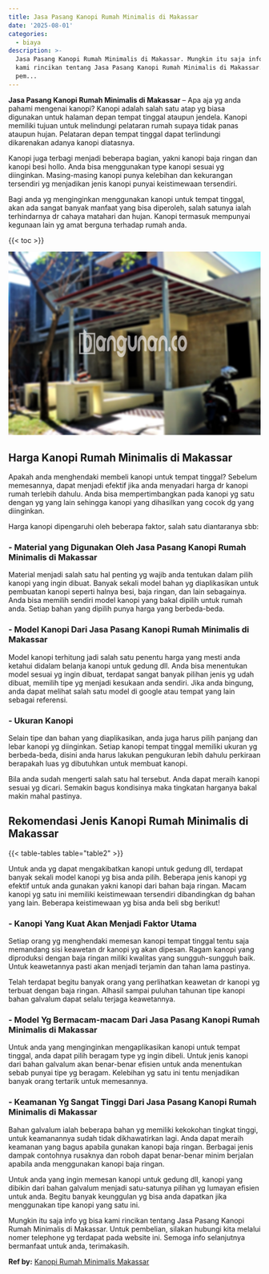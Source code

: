 ```yaml
---
title: Jasa Pasang Kanopi Rumah Minimalis di Makassar
date: '2025-08-01'
categories:
  - biaya
description: >-
  Jasa Pasang Kanopi Rumah Minimalis di Makassar. Mungkin itu saja info yg bisa
  kami rincikan tentang Jasa Pasang Kanopi Rumah Minimalis di Makassar. Untuk
  pem...
---
```


**Jasa Pasang Kanopi Rumah Minimalis di Makassar** – Apa aja yg anda pahami mengenai kanopi? Kanopi adalah salah satu atap yg biasa digunakan untuk halaman depan tempat tinggal ataupun jendela. Kanopi memiliki tujuan untuk melindungi pelataran rumah supaya tidak panas ataupun hujan. Pelataran depan tempat tinggal dapat terlindungi dikarenakan adanya kanopi diatasnya.

Kanopi juga terbagi menjadi beberapa bagian, yakni kanopi baja ringan dan kanopi besi hollo. Anda bisa menggunakan type kanopi sesuai yg diinginkan. Masing-masing kanopi punya kelebihan dan kekurangan tersendiri yg menjadikan jenis kanopi punyai keistimewaan tersendiri.

Bagi anda yg menginginkan menggunakan kanopi untuk tempat tinggal, akan ada sangat banyak manfaat yang bisa diperoleh, salah satunya ialah terhindarnya dr cahaya matahari dan hujan. Kanopi termasuk mempunyai kegunaan lain yg amat berguna terhadap rumah anda.

{{< toc >}}

![Jasa Pasang Kanopi Rumah Minimalis di Makassar](/images/harga-kanopi-minimalis-11.png)

## Harga Kanopi Rumah Minimalis di Makassar

Apakah anda menghendaki membeli kanopi untuk tempat tinggal? Sebelum memesannya, dapat menjadi efektif jika anda menyadari harga dr kanopi rumah terlebih dahulu. Anda bisa mempertimbangkan pada kanopi yg satu dengan yg yang lain sehingga kanopi yang dihasilkan yang cocok dg yang diinginkan.

Harga kanopi dipengaruhi oleh beberapa faktor, salah satu diantaranya sbb:

### \- Material yang Digunakan Oleh Jasa Pasang Kanopi Rumah Minimalis di Makassar

Material menjadi salah satu hal penting yg wajib anda tentukan dalam pilih kanopi yang ingin dibuat. Banyak sekali model bahan yg diaplikasikan untuk pembuatan kanopi seperti halnya besi, baja ringan, dan lain sebagainya. Anda bisa memilih sendiri model kanopi yang bakal dipilih untuk rumah anda. Setiap bahan yang dipilih punya harga yang berbeda-beda.

### \- Model Kanopi Dari Jasa Pasang Kanopi Rumah Minimalis di Makassar

Model kanopi terhitung jadi salah satu penentu harga yang mesti anda ketahui didalam belanja kanopi untuk gedung dll. Anda bisa menentukan model sesuai yg ingin dibuat, terdapat sangat banyak pilihan jenis yg udah dibuat, memilih tipe yg menjadi kesukaan anda sendiri. Jika anda bingung, anda dapat melihat salah satu model di google atau tempat yang lain sebagai referensi.

### \- Ukuran Kanopi

Selain tipe dan bahan yang diaplikasikan, anda juga harus pilih panjang dan lebar kanopi yg diinginkan. Setiap kanopi tempat tinggal memiliki ukuran yg berbeda-beda, disini anda harus lakukan pengukuran lebih dahulu perkiraan berapakah luas yg dibutuhkan untuk membuat kanopi.

Bila anda sudah mengerti salah satu hal tersebut. Anda dapat meraih kanopi sesuai yg dicari. Semakin bagus kondisinya maka tingkatan harganya bakal makin mahal pastinya.

## Rekomendasi Jenis Kanopi Rumah Minimalis di Makassar

{{< table-tables table="table2" >}}

Untuk anda yg dapat mengakibatkan kanopi untuk gedung dll, terdapat banyak sekali model kanopi yg bisa anda pilih. Beberapa jenis kanopi yg efektif untuk anda gunakan yakni kanopi dari bahan baja ringan. Macam kanopi yg satu ini memiliki keistimewaan tersendiri dibandingkan dg bahan yang lain. Beberapa keistimewaan yg bisa anda beli sbg berikut!

### \- Kanopi Yang Kuat Akan Menjadi Faktor Utama

Setiap orang yg menghendaki memesan kanopi tempat tinggal tentu saja memandang sisi keawetan dr kanopi yg akan dipesan. Ragam kanopi yang diproduksi dengan baja ringan miliki kwalitas yang sungguh-sungguh baik. Untuk keawetannya pasti akan menjadi terjamin dan tahan lama pastinya.

Telah terdapat begitu banyak orang yang perlihatkan keawetan dr kanopi yg terbuat dengan baja ringan. Alhasil sampai puluhan tahunan tipe kanopi bahan galvalum dapat selalu terjaga keawetannya.

### \- Model Yg Bermacam-macam Dari Jasa Pasang Kanopi Rumah Minimalis di Makassar

Untuk anda yang menginginkan mengaplikasikan kanopi untuk tempat tinggal, anda dapat pilih beragam type yg ingin dibeli. Untuk jenis kanopi dari bahan galvalum akan benar-benar efisien untuk anda menentukan sebab punyai tipe yg beragam. Kelebihan yg satu ini tentu menjadikan banyak orang tertarik untuk memesannya.

### \- Keamanan Yg Sangat Tinggi Dari Jasa Pasang Kanopi Rumah Minimalis di Makassar

Bahan galvalum ialah beberapa bahan yg memiliki kekokohan tingkat tinggi, untuk keamanannya sudah tidak dikhawatirkan lagi. Anda dapat meraih keamanan yang bagus apabila gunakan kanopi baja ringan. Berbagai jenis dampak contohnya rusaknya dan roboh dapat benar-benar minim berjalan apabila anda menggunakan kanopi baja ringan.

Untuk anda yang ingin memesan kanopi untuk gedung dll, kanopi yang dibikin dari bahan galvalum menjadi satu-satunya pilihan yg lumayan efisien untuk anda. Begitu banyak keunggulan yg bisa anda dapatkan jika menggunakan tipe kanopi yang satu ini.

Mungkin itu saja info yg bisa kami rincikan tentang Jasa Pasang Kanopi Rumah Minimalis di Makassar. Untuk pembelian, silakan hubungi kita melalui nomer telephone yg terdapat pada website ini. Semoga info selanjutnya bermanfaat untuk anda, terimakasih.

**Ref by:**  [Kanopi Rumah Minimalis Makassar](https://id.wikipedia.org/wiki/Kanopi)
